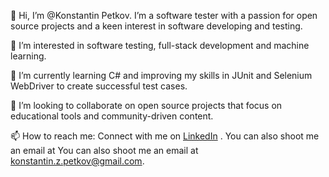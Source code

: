 👋 Hi, I’m @Konstantin Petkov. I’m a software tester with a passion for open source projects and a keen interest in software developing and testing.

👀 I’m interested in software testing, full-stack development and machine learning.

🌱 I’m currently learning C# and improving my skills in JUnit and Selenium WebDriver to create successful test cases.

💞️ I’m looking to collaborate on open source projects that focus on educational tools and community-driven content.

📫 How to reach me: Connect with me on [LinkedIn](https://www.linkedin.com/in/konstantin-petkov92/) . You can also shoot me an email at You can also shoot me an email at [konstantin.z.petkov@gmail.com](mailto:your-email).

<!---
Konstantin9209/Konstantin9209 is a ✨ special ✨ repository because its `README.md` (this file) appears on your GitHub profile.
You can click the Preview link to take a look at your changes.
--->
